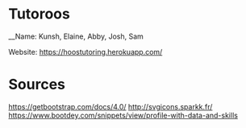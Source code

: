 # Tutoroos

__Name: Kunsh, Elaine, Abby, Josh, Sam

Website: https://hoostutoring.herokuapp.com/


# Sources

https://getbootstrap.com/docs/4.0/
http://svgicons.sparkk.fr/
https://www.bootdey.com/snippets/view/profile-with-data-and-skills
